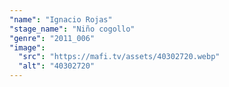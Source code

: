 ```yaml
---
"name": "Ignacio Rojas"
"stage_name": "Niño cogollo"
"genre": "2011_006"
"image":
  "src": "https://mafi.tv/assets/40302720.webp"
  "alt": "40302720"
---
```

